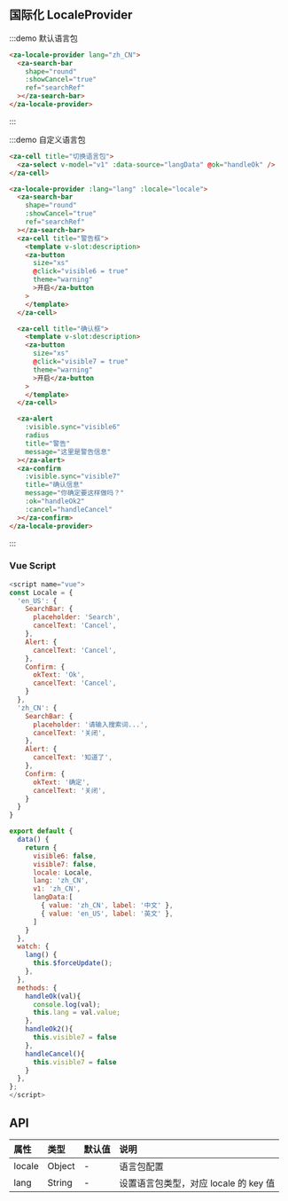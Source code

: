 ## 国际化 LocaleProvider

:::demo 默认语言包

```html
<za-locale-provider lang="zh_CN">
  <za-search-bar
    shape="round"
    :showCancel="true"
    ref="searchRef"
  ></za-search-bar>
</za-locale-provider>
```

:::

:::demo 自定义语言包

```html
<za-cell title="切换语言包">
  <za-select v-model="v1" :data-source="langData" @ok="handleOk" />
</za-cell>

<za-locale-provider :lang="lang" :locale="locale">
  <za-search-bar
    shape="round"
    :showCancel="true"
    ref="searchRef"
  ></za-search-bar>
  <za-cell title="警告框">
    <template v-slot:description>
    <za-button
      size="xs"
      @click="visible6 = true"
      theme="warning"
      >开启</za-button
    >
    </template>
  </za-cell>

  <za-cell title="确认框">
    <template v-slot:description>
    <za-button
      size="xs"
      @click="visible7 = true"
      theme="warning"
      >开启</za-button
    >
    </template>
  </za-cell>

  <za-alert
    :visible.sync="visible6"
    radius
    title="警告"
    message="这里是警告信息"
  ></za-alert>
  <za-confirm
    :visible.sync="visible7"
    title="确认信息"
    message="你确定要这样做吗？"
    :ok="handleOk2"
    :cancel="handleCancel"
  ></za-confirm>
</za-locale-provider>
```

:::

### Vue Script

```javascript
<script name="vue">
const Locale = {
  'en_US': {
    SearchBar: {
      placeholder: 'Search',
      cancelText: 'Cancel',
    },
    Alert: {
      cancelText: 'Cancel',
    },
    Confirm: {
      okText: 'Ok',
      cancelText: 'Cancel',
    }
  },
  'zh_CN': {
    SearchBar: {
      placeholder: '请输入搜索词...',
      cancelText: '关闭',
    },
    Alert: {
      cancelText: '知道了',
    },
    Confirm: {
      okText: '确定',
      cancelText: '关闭',
    }
  }
}

export default {
  data() {
    return {
      visible6: false,
      visible7: false,
      locale: Locale,
      lang: 'zh_CN',
      v1: 'zh_CN',
      langData:[
        { value: 'zh_CN', label: '中文' },
        { value: 'en_US', label: '英文' },
      ]
    }
  },
  watch: {
    lang() {
      this.$forceUpdate();
    },
  },
  methods: {
    handleOk(val){
      console.log(val);
      this.lang = val.value;
    },
    handleOk2(){
      this.visible7 = false
    },
    handleCancel(){
      this.visible7 = false
    }
  },
};
</script>
```

## API

| 属性   | 类型   | 默认值 | 说明                                  |
| :----- | :----- | :----- | :------------------------------------ |
| locale | Object | -      | 语言包配置                            |
| lang   | String | -      | 设置语言包类型，对应 locale 的 key 值 |
